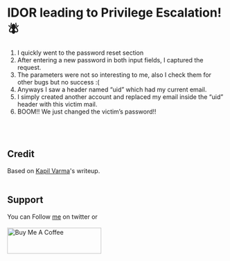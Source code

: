 # IDOR leading to Privilege Escalation! 🪰

1. I quickly went to the password reset section
2. After entering a new password in both input fields, I captured the request.
3. The parameters were not so interesting to me, also I check them for other bugs but no success :(
4. Anyways I saw a header named “uid” which had my current email.
5. I simply created another account and replaced my email inside the “uid” header with this victim mail.
6. BOOM!! We just changed the victim’s password!!


<br>&nbsp;
## Credit
Based on [Kapil Varma](https://k4pil.medium.com/idor-leading-to-privilege-escalation-c45f4a6380a1)'s writeup.
<br>&nbsp;

## Support
You can Follow [me](https://twitter.com/MeAsHacker_HNA) on twitter or
<br><br><a href="https://www.buymeacoffee.com/NafisiAslH" target="_blank"><img src="https://cdn.buymeacoffee.com/buttons/v2/default-yellow.png" alt="Buy Me A Coffee" style="height: 60px !important;width: 217px !important;" ></a>
